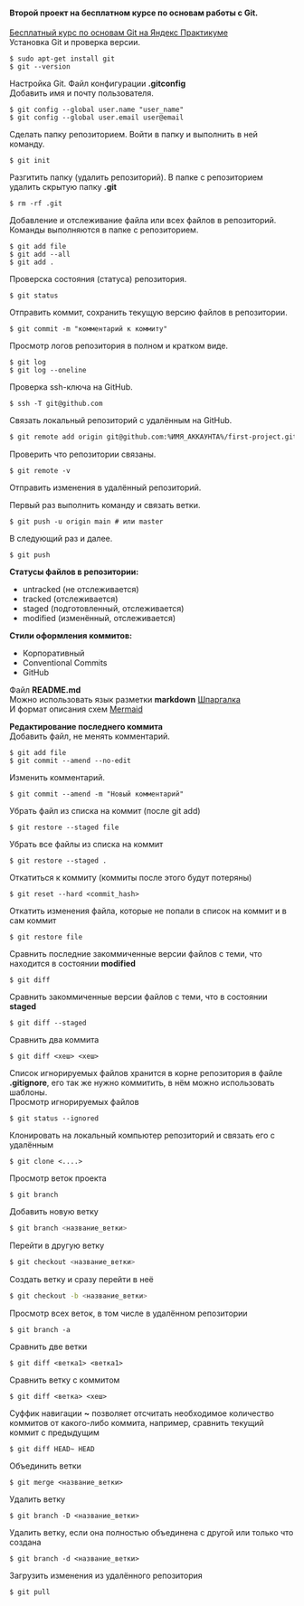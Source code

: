 #### **Второй проект** на бесплатном курсе по основам работы с **Git**.  
[Бесплатный курс по основам Git на Яндекс Практикуме](https://start.practicum.yandex/git-basics)<br>
Установка Git и проверка версии.

```
$ sudo apt-get install git
$ git --version
```

Настройка Git. Файл конфигурации **.gitconfig**<br>
Добавить имя и почту пользователя.

```
$ git config --global user.name "user_name"
$ git config --global user.email user@email
```

Сделать папку репозиторием. Войти в папку и выполнить в ней команду.

```
$ git init
```

Разгитить папку (удалить репозиторий). В папке с репозиторием удалить скрытую папку **.git**

```
$ rm -rf .git
```

Добавление и отслеживание файла или всех файлов в репозиторий. Команды выполняются в папке с репозиторием.

```
$ git add file
$ git add --all
$ git add .
```

Проверска состояния (статуса) репозитория.

```
$ git status
```

Отправить коммит, сохранить текущую версию файлов в репозитории.

```
$ git commit -m "комментарий к коммиту"
```

Просмотр логов репозитория в полном и кратком виде.

```
$ git log
$ git log --oneline
```

Проверка ssh-ключа на GitHub.

```
$ ssh -T git@github.com
```

Связать локальный репозиторий с удалённым на GitHub.

```bash
$ git remote add origin git@github.com:%ИМЯ_АККАУНТА%/first-project.git
```

Проверить что репозитории связаны.

```
$ git remote -v
```

Отправить изменения в удалённый репозиторий.

Первый раз выполнить команду и связать ветки.

```
$ git push -u origin main # или master
```

В следующий раз и далее.

```
$ git push
```

**Статусы файлов в репозитории:**
- untracked (не отслеживается)
- tracked (отслеживается)
- staged (подготовленный, отслеживается)
- modified (изменённый, отслеживается)

**Стили оформления коммитов:**
- Корпоративный
- Conventional Commits
- GitHub

Файл **README.md**<br>
Можно использовать язык разметки **markdown** [Шпаргалка](https://gist.github.com/fomvasss/8dd8cd7f88c67a4e3727f9d39224a84c)<br>
И формат описания схем [Mermaid](https://github.blog/developer-skills/github/include-diagrams-markdown-files-mermaid)

**Редактирование последнего коммита**<br>
Добавить файл, не менять комментарий.

```
$ git add file
$ git commit --amend --no-edit
```

Изменить комментарий.

```
$ git commit --amend -m "Новый комментарий"
```

Убрать файл из списка на коммит (после git add)

```
$ git restore --staged file
```

Убрать все файлы из списка на коммит

```
$ git restore --staged .
```

Откатиться к коммиту (коммиты после этого будут потеряны)

```
$ git reset --hard <commit_hash>
```

Откатить изменения файла, которые не попали в список на коммит и в сам коммит

```
$ git restore file
```

Сравнить последние закоммиченные версии файлов с теми, что находится в состоянии **modified**

```
$ git diff
```

Сравнить закоммиченные версии файлов с теми, что в состоянии **staged**

```
$ git diff --staged
```

Сравнить два коммита

```
$ git diff <хеш> <хеш>
```

Список игнорируемых файлов хранится в корне репозитория в файле **.gitignore**, его так же нужно коммитить, в нём можно использовать шаблоны.<br>
Просмотр игнорируемых файлов

```
$ git status --ignored
```

Клонировать на локальный компьютер репозиторий и связать его с удалённым

```
$ git clone <....>
```

Просмотр веток проекта

```
$ git branch
```

Добавить новую ветку

```bash
$ git branch <название_ветки>
```

Перейти в другую ветку

```bash
$ git checkout <название_ветки>
```

Создать ветку и сразу перейти в неё

```bash
$ git checkout -b <название_ветки>
```

Просмотр всех веток, в том числе в удалённом репозитории

```
$ git branch -a
```

Сравнить две ветки

```
$ git diff <ветка1> <ветка1>
```

Сравнить ветку с коммитом

```
$ git diff <ветка> <хеш>
```

Суффик навигации **~** позволяет отсчитать необходимое количество коммитов от какого-либо коммита, например, сравнить текущий коммит с предыдущим

```
$ git diff HEAD~ HEAD
```

Объединить ветки

```
$ git merge <название_ветки>
```

Удалить ветку

```
$ git branch -D <название_ветки>
```

Удалить ветку, если она полностью объединена с другой или только что создана

```
$ git branch -d <название_ветки>
```

Загрузить изменения из удалённого репозитория

```
$ git pull
```



